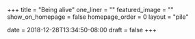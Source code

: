 +++
title = "Being alive"
one_liner = ""
featured_image = ""
show_on_homepage = false
homepage_order = 0
layout = "pile"

date = 2018-12-28T13:34:50-08:00
draft = false
+++

